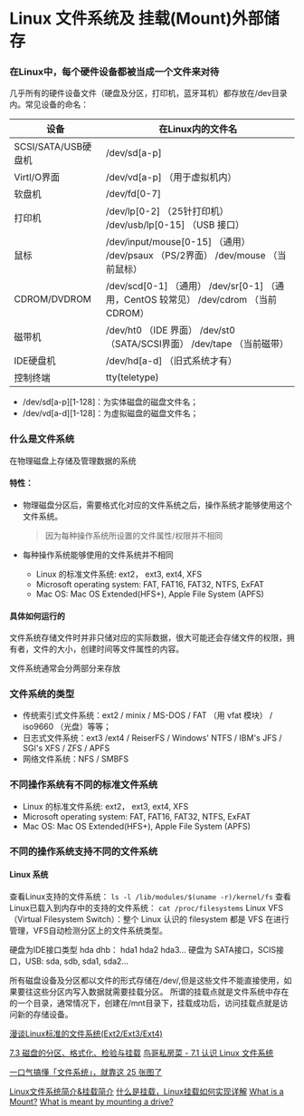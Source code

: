 # Linux 文件系统及 挂载(Mount)外部储存

### 在Linux中，每个硬件设备都被当成一个文件来对待
几乎所有的硬件设备文件（硬盘及分区，打印机，蓝牙耳机）都存放在/dev目录内。常见设备的命名：

|  设备   | 在Linux内的文件名  |
|  ----  | ----  |
| SCSI/SATA/USB硬盘机  | /dev/sd[a-p] |
| VirtI/O界面  | /dev/vd[a-p] （用于虚拟机内） |
| 软盘机 | /dev/fd[0-7] | 
| 打印机 | /dev/lp[0-2] （25针打印机） /dev/usb/lp[0-15] （USB 接口） | 
| 鼠标 | /dev/input/mouse[0-15] （通用） /dev/psaux （PS/2界面） /dev/mouse （当前鼠标） | 
| CDROM/DVDROM | /dev/scd[0-1] （通用） /dev/sr[0-1] （通用，CentOS 较常见） /dev/cdrom （当前 CDROM） | 
| 磁带机 | /dev/ht0 （IDE 界面） /dev/st0 （SATA/SCSI界面） /dev/tape （当前磁带） | 
| IDE硬盘机 | /dev/hd[a-d] （旧式系统才有） | 
| 控制终端 | tty(teletype) | 

* /dev/sd[a-p][1-128]：为实体磁盘的磁盘文件名；
* /dev/vd[a-d][1-128]：为虚拟磁盘的磁盘文件名；

### 什么是文件系统
在物理磁盘上存储及管理数据的系统
#### 特性：

* 物理磁盘分区后，需要格式化对应的文件系统之后，操作系统才能够使用这个文件系统。

	> 因为每种操作系统所设置的文件属性/权限并不相同
	
* 每种操作系统能够使用的文件系统并不相同
	* Linux 的标准文件系统: ext2， ext3, ext4, XFS
	* Microsoft operating system: FAT, FAT16, FAT32, NTFS, ExFAT
	* Mac OS: Mac OS Extended(HFS+), Apple File System (APFS)

#### 具体如何运行的

文件系统存储文件时并非只储对应的实际数据，很大可能还会存储文件的权限，拥有者，文件的大小，创建时间等文件属性的内容。

文件系统通常会分两部分来存放




### 文件系统的类型
* 传统索引式文件系统：ext2 / minix / MS-DOS / FAT （用 vfat 模块） / iso9660 （光盘）等等；
* 日志式文件系统：ext3 /ext4 / ReiserFS / Windows' NTFS / IBM's JFS / SGI's XFS / ZFS / APFS
* 网络文件系统：NFS / SMBFS

### 不同操作系统有不同的标准文件系统
* Linux 的标准文件系统: ext2， ext3, ext4, XFS
* Microsoft operating system: FAT, FAT16, FAT32, NTFS, ExFAT
* Mac OS: Mac OS Extended(HFS+), Apple File System (APFS)

### 不同的操作系统支持不同的文件系统

#### Linux 系统
查看Linux支持的文件系统： `ls -l /lib/modules/$(uname -r)/kernel/fs`
查看Linux已载入到内存中的支持的文件系统： `cat /proc/filesystems`
Linux VFS （Virtual Filesystem Switch）：整个 Linux 认识的 filesystem 都是 VFS 在进行管理，VFS自动检测分区上的文件系统类型。


硬盘为IDE接口类型 hda dhb： hda1 hda2 hda3...
硬盘为 SATA接口，SCIS接口，USB: sda, sdb, sda1, sda2...

所有磁盘设备及分区都以文件的形式存储在/dev/,但是这些文件不能直接使用，如果要往这些分区内写入数据就需要挂载分区。
所谓的挂载点就是文件系统中存在的一个目录，通常情况下，创建在/mnt目录下，挂载成功后，访问挂载点就是访问新的存储设备。

[漫谈Linux标准的文件系统(Ext2/Ext3/Ext4)](https://www.cnblogs.com/justmine/p/9128730.html)

[7.3 磁盘的分区、格式化、检验与挂载](https://wizardforcel.gitbooks.io/vbird-linux-basic-4e/content/61.html)
[鸟哥私房菜 - 7.1 认识 Linux 文件系统](https://wizardforcel.gitbooks.io/vbird-linux-basic-4e/content/59.html)

[一口气搞懂「文件系统」，就靠这 25 张图了](https://segmentfault.com/a/1190000023615225)

[Linux文件系统简介&挂载简介](https://blog.csdn.net/zhangpower1993/article/details/52213030)
[什么是挂载，Linux挂载如何实现详解](https://www.cnblogs.com/cangqinglang/p/12170828.html)
[What is a Mount?](https://www.computerhope.com/jargon/m/mount.htm)
[What is meant by mounting a drive?](https://kb.iu.edu/d/anqk)